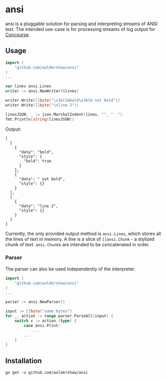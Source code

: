# ansi

ansi is a pluggable solution for parsing and interpreting streams of ANSI text.
The intended use-case is for processing streams of log output for 
[Concourse](https://github.com/concourse/concourse).

## Usage

```go
import (
    "github.com/aoldershaw/ansi"
)
...

var lines ansi.Lines
writer := ansi.NewWriter(&lines)

writer.Write([]byte("\x1b[1mbold\x1b[m not bold"))
writer.Write([]byte("\nline 2"))

linesJSON, _ := json.MarshalIndent(lines, "", "  ")
fmt.Println(string(linesJSON))
```

Output:

```
[
  [
    {
      "data": "bold",
      "style": {
        "bold": true
      }
    },
    {
      "data": " not bold",
      "style": {}
    }
  ],
  [
    {
      "data": "line 2",
      "style": {}
    }
  ]
]
```

Currently, the only provided output method is `ansi.Lines`, which stores all
the lines of text in memory. A line is a slice of `[]ansi.Chunk` - a stylized
chunk of text. `ansi.Chunk`s are intended to be concatenated in order.

### Parser

The parser can also be used independently of the interpreter.

```go
import (
    "github.com/aoldershaw/ansi"
)
...

parser := ansi.NewParser()

input := []byte("some bytes")
for _, action := range parser.ParseAll(input) {
    switch v := action.(type) {
        case ansi.Print:
            ...
        ...
    }
}
```

## Installation

```shell script
go get -u github.com/aoldershaw/ansi
```
